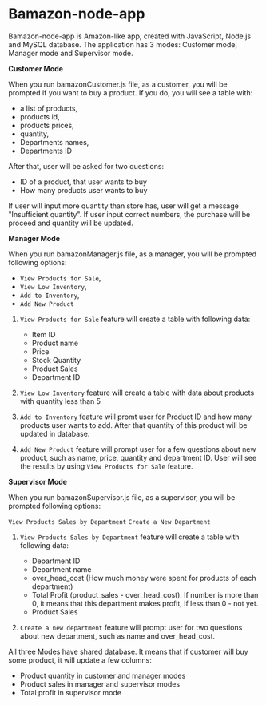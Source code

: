 # Bamazon-node-app

Bamazon-node-app is Amazon-like app, created with JavaScript, Node.js and MySQL database. The application has 3 modes: Customer mode, Manager mode and Supervisor mode.

**Customer Mode**

When you run bamazonCustomer.js file, as a customer, you will be prompted if you want to buy a product. If you do, you will see a table with:

 * a list of products, 
 * products id, 
 * products prices, 
 * quantity, 
 * Departments names,
 * Departments ID

 After that, user will be asked for two questions: 

 * ID of a product, that user wants to buy 
 * How many products user wants to buy

 If user will input more quantity than store has, user will get a message "Insufficient quantity".
 If user input correct numbers, the purchase will be proceed and quantity will be updated.

 **Manager Mode**

When you run bamazonManager.js file, as a manager, you will be prompted following options:

* `View Products for Sale`,
* `View Low Inventory`,
* `Add to Inventory`,
* `Add New Product`

1. `View Products for Sale` feature will create a table with following data: 
    * Item ID
    * Product name
    * Price
    * Stock Quantity
    * Product Sales
    * Department ID

2. `View Low Inventory` feature will create a table with data about products with quantity less than 5
3. `Add to Inventory` feature will promt user for Product ID and how many products user wants to add. After that quantity of this product will be updated in database.
4. `Add New Product` feature will prompt user for a few questions about new product, such as name, price, quantity and department ID. User will see the results by using `View Products for Sale` feature.

**Supervisor Mode**

When you run bamazonSupervisor.js file, as a supervisor, you will be prompted following options:

`View Products Sales by Department`
`Create a New Department`

1. `View Products Sales by Department` feature will create a table with following data: 

    * Department ID
    * Department name
    * over_head_cost (How much money were spent for products of each department)
    * Total Profit (product_sales - over_head_cost). If number is more than 0, it means that this department makes profit, If less than 0 - not yet.
    * Product Sales

2. `Create a new department` feature will prompt user for two questions about new department, such as name and over_head_cost.

All three Modes have shared database. It means that if customer will buy some product, it will update a few columns:

* Product quantity in customer and manager modes
* Product sales in manager and supervisor modes
* Total profit in supervisor mode
